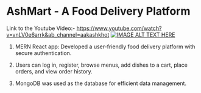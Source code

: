 # AshMart - A Food Delivery Platform

Link to the Youtube Video:- https://www.youtube.com/watch?v=vnLV0e6arrk&ab_channel=aakashkhot
[![IMAGE ALT TEXT HERE](https://img.youtube.com/vi/YOUTUBE_VIDEO_ID_HERE/0.jpg)](https://www.youtube.com/watch?v=YOUTUBE_VIDEO_ID_HERE)
1) MERN React app: Developed a user-friendly food delivery platform with secure authentication.

2) Users can log in, register, browse menus, add dishes to a cart, place orders, and view order history.

3) MongoDB was used as the database for efficient data management.
